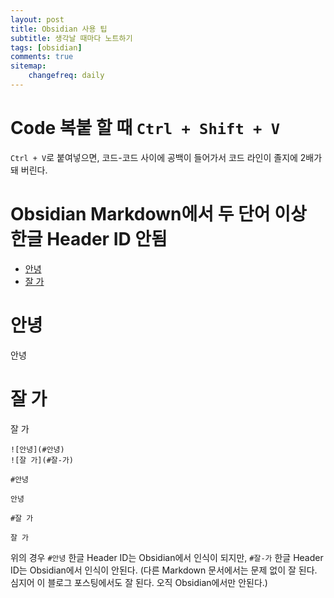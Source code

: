 ```yaml
---
layout: post
title: Obsidian 사용 팁
subtitle: 생각날 때마다 노트하기
tags: [obsidian]
comments: true
sitemap:
	changefreq: daily
---
```

# Code 복붙 할 때 `Ctrl + Shift + V`

`Ctrl + V`로 붙여넣으면, 코드-코드 사이에 공백이 들어가서 코드 라인이 졸지에 2배가 돼 버린다.

# Obsidian Markdown에서 두 단어 이상 한글 Header ID 안됨

- [안녕](#안녕)
- [잘 가](#잘-가)

# 안녕

안녕

# 잘 가

잘 가

```
![안녕](#안녕)
![잘 가](#잘-가)

#안녕

안녕

#잘 가

잘 가
```

위의 경우 `#안녕` 한글 Header ID는 Obsidian에서 인식이 되지만, `#잘-가` 한글 Header ID는 Obsidian에서 인식이 안된다. (다른 Markdown 문서에서는 문제 없이 잘 된다. 심지어 이 블로그 포스팅에서도 잘 된다. 오직 Obsidian에서만 안된다.)